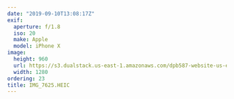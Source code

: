 ```yaml
---
date: "2019-09-10T13:08:17Z"
exif:
  aperture: f/1.8
  iso: 20
  make: Apple
  model: iPhone X
image:
  height: 960
  url: https://s3.dualstack.us-east-1.amazonaws.com/dpb587-website-us-east-1/asset/gallery/2019-europe-trip/07b9334f-db5f-5d66-4a6a-6ea7cfffd1e3~1280.jpg
  width: 1280
ordering: 23
title: IMG_7625.HEIC
---
```

